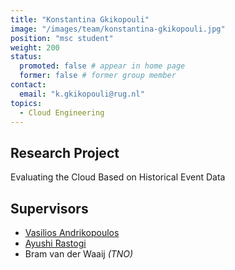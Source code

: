 ```yaml
---
title: "Konstantina Gkikopouli"
image: "/images/team/konstantina-gkikopouli.jpg"
position: "msc student"
weight: 200
status:
  promoted: false # appear in home page
  former: false # former group member
contact:
  email: "k.gkikopouli@rug.nl"
topics:
  - Cloud Engineering
---
```


## Research Project 

Evaluating the Cloud Based on Historical Event Data

## Supervisors

  * [Vasilios Andrikopoulos](https://www.cs.rug.nl/search/People/VasiliosAndrikopoulos)
  * [Ayushi Rastogi](https://www.cs.rug.nl/search/People/AyushiRastogi)
  * Bram van der Waaij _(TNO)_

